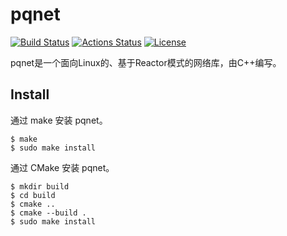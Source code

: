 # pqnet

[![Build Status](https://travis-ci.org/paoqi1997/pqnet.svg?branch=master)](https://travis-ci.org/paoqi1997/pqnet)
[![Actions Status](https://github.com/paoqi1997/pqnet/workflows/CI/badge.svg)](https://github.com/paoqi1997/pqnet/actions?query=workflow%3ACI)
[![License](https://img.shields.io/github/license/paoqi1997/pqnet.svg)](https://github.com/paoqi1997/pqnet/blob/master/LICENSE)

pqnet是一个面向Linux的、基于Reactor模式的网络库，由C++编写。

## Install

通过 make 安装 pqnet。

```
$ make
$ sudo make install
```

通过 CMake 安装 pqnet。

```
$ mkdir build
$ cd build
$ cmake ..
$ cmake --build .
$ sudo make install
```
